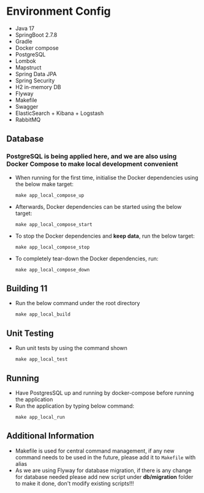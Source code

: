 
# Environment Config
* Java 17
* SpringBoot 2.7.8
* Gradle
* Docker compose
* PostgreSQL
* Lombok
* Mapstruct
* Spring Data JPA
* Spring Security
* H2 in-memory DB
* Flyway
* Makefile
* Swagger
* ElasticSearch + Kibana + Logstash
* RabbitMQ

## Database
### PostgreSQL is being applied here, and we are also using Docker Compose to make local development convenient
* When running for the first time, initialise the Docker dependencies using the below make target:
  ```shell
  make app_local_compose_up
  ```
* Afterwards, Docker dependencies can be started using the below target:
  ```shell
  make app_local_compose_start
  ```
* To stop the Docker dependencies and **keep data**, run the below target:
  ```shell
  make app_local_compose_stop
  ```
* To completely tear-down the Docker dependencies, run:
  ```shell
  make app_local_compose_down
  ```

## Building 11
* Run the below command under the root directory
  ```shell
  make app_local_build 
  ```

## Unit Testing
* Run unit tests by using the command shown
  ```shell
  make app_local_test
  ```

## Running
* Have PostgresSQL up and running by docker-compose before running the application
* Run the application by typing below command:
  ```shell
  make app_local_run
  ```
## Additional Information
* Makefile is used for central command management, if any new command needs to be used in the future, please add it to `Makefile` with alias
* As we are using Flyway for database migration, if there is any change for database needed please add new script under **db/migration** folder to make it done, don't modify existing scripts!!!
